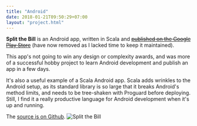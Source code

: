 ```yaml
---
title: "Android"
date: 2018-01-21T09:50:29+07:00
layout: "project.html"
---
```

<b>Split the Bill</b> is an Android app, written in Scala and ~~[published on the Google Play Store](https://play.google.com/store/apps/details?id=com.splitthebill&hl=en)~~ (have now removed as I lacked time to keep it maintained).

This app's not going to win any design or complexity awards, and was more of a successful hobby project to learn Android development and publish an app in a few days.

It's also a useful example of a Scala Android app.  Scala adds wrinkles to the Android setup, as its standard library is so large that it breaks Android's method limits, and needs to be tree-shaken with Proguard before deploying.  Still, I find it a really productive language for Android development when it's up and running.

The [source is on Github](https://github.com/programmatix/SplitTheBill).
![Split the Bill](/Words/images/split-the-bill.png)
